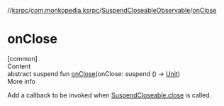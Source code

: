 //[ksrpc](../../index.md)/[com.monkopedia.ksrpc](../index.md)/[SuspendCloseableObservable](index.md)/[onClose](on-close.md)



# onClose  
[common]  
Content  
abstract suspend fun [onClose](on-close.md)(onClose: suspend () -> [Unit](https://kotlinlang.org/api/latest/jvm/stdlib/kotlin/-unit/index.html))  
More info  


Add a callback to be invoked when [SuspendCloseable.close](../-suspend-closeable/close.md) is called.

  



